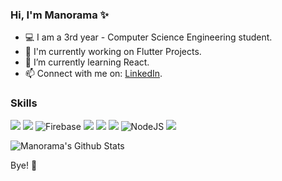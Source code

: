 ### Hi, I'm Manorama ✨

- :computer: I am a 3rd year - Computer Science Engineering student.
- :telescope: I'm currently working on Flutter Projects.
- :seedling: I’m currently learning React.
- :mailbox: Connect with me on: [LinkedIn](https://www.linkedin.com/in/manorama09/).

### Skills
<img src="https://img.shields.io/badge/java%20-%23ED8B00.svg?&style=for-the-badge&logo=java&logoColor=white"> <img src="https://img.shields.io/badge/Flutter%20-%2302569B.svg?&style=for-the-badge&logo=Flutter&logoColor=white" > <img alt="Firebase" src="https://img.shields.io/badge/firebase%20-%23039BE5.svg?&style=for-the-badge&logo=firebase"/> <img src="https://img.shields.io/badge/html5%20-%23E34F26.svg?&style=for-the-badge&logo=html5&logoColor=white" > <img src="https://img.shields.io/badge/css-%23239120.svg?&style=for-the-badge&logo=css3&logoColor=white"> <img src="https://img.shields.io/badge/javascript-%23F7DF1E.svg?&style=for-the-badge&logo=javascript&logoColor=black"> <img alt="NodeJS" src="https://img.shields.io/badge/node.js%20-%2343853D.svg?&style=for-the-badge&logo=node.js&logoColor=white"/> <img src="https://img.shields.io/badge/php%20-%23777BB4.svg?&style=for-the-badge&logo=php&logoColor=white"> 
<br>

![Manorama's Github Stats](https://github-readme-stats.vercel.app/api?username=Manorama09&count_private=true&show_icons=true&theme=radical)

Bye! 👋

